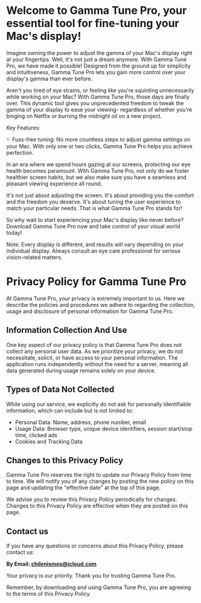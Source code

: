 # Welcome to Gamma Tune Pro, your essential tool for fine-tuning your Mac's display!

Imagine owning the power to adjust the gamma of your Mac's display right at your fingertips. Well, it's not just a dream anymore. With Gamma Tune Pro, we have made it possible! Designed from the ground up for simplicity and intuitiveness, Gamma Tune Pro lets you gain more control over your display's gamma than ever before.

Aren't you tired of eye strains, or feeling like you're squinting unnecessarily while working on your Mac? With Gamma Tune Pro, those days are finally over. This dynamic tool gives you unprecedented freedom to tweak the gamma of your display to ease your viewing- regardless of whether you're binging on Netflix or burning the midnight oil on a new project.

Key Features:

✨ Fuss-free tuning: No more countless steps to adjust gamma settings on your Mac. With only one or two clicks, Gamma Tune Pro helps you achieve perfection.

In an era where we spend hours gazing at our screens, protecting our eye health becomes paramount. With Gamma Tune Pro, not only do we foster healthier screen habits, but we also make sure you have a seamless and pleasant viewing experience all round.

It's not just about adjusting the screen. It's about providing you the comfort and the freedom you deserve. It's about tuning the user experience to match your particular needs. That is what Gamma Tune Pro stands for!

So why wait to start experiencing your Mac's display like never before? Download Gamma Tune Pro now and take control of your visual world today!

Note: Every display is different, and results will vary depending on your individual display. Always consult an eye care professional for serious vision-related matters.

# Privacy Policy for Gamma Tune Pro

At Gamma Tune Pro, your privacy is extremely important to us. Here we describe the policies and procedures we adhere to regarding the collection, usage and disclosure of personal information for Gamma Tune Pro. 

## Information Collection And Use 

One key aspect of our privacy policy is that Gamma Tune Pro does not collect any personal user data. As we prioritize your privacy, we do not necessitate, solicit, or have access to your personal information. The application runs independently without the need for a server, meaning all data generated during usage remains solely on your device. 

## Types of Data Not Collected 

While using our service, we explicitly do not ask for personally identifiable information, which can include but is not limited to:

- Personal Data: Name, address, phone number, email
- Usage Data: Browser type, unique device identifiers, session start/stop time, clicked ads
- Cookies and Tracking Data

## Changes to this Privacy Policy
 
Gamma Tune Pro reserves the right to update our Privacy Policy from time to time. We will notify you of any changes by posting the new policy on this page and updating the "effective date" at the top of this page. 

We advise you to review this Privacy Policy periodically for changes. Changes to this Privacy Policy are effective when they are posted on this page.

## Contact us 

If you have any questions or concerns about this Privacy Policy, please contact us: 

**By Email: chilenismos@icloud.com**

Your privacy is our priority. Thank you for trusting Gamma Tune Pro. 

Remember, by downloading and using Gamma Tune Pro, you are agreeing to the terms of this Privacy Policy.
